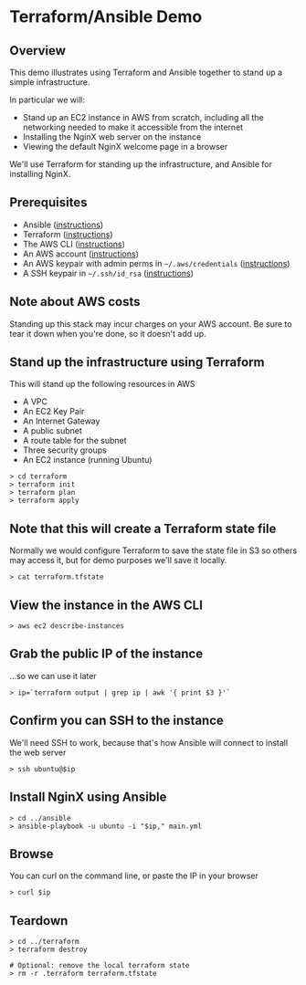 
# Terraform/Ansible Demo

## Overview
This demo illustrates using Terraform and Ansible together to stand up a simple infrastructure.

In particular we will:
- Stand up an EC2 instance in AWS from scratch, including all the networking needed to make it accessible from the internet
- Installing the NginX web server on the instance
- Viewing the default NginX welcome page in a browser

We'll use Terraform for standing up the infrastructure, and Ansible for installing NginX.

## Prerequisites
- Ansible ([instructions](https://docs.ansible.com/ansible/latest/installation_guide/intro_installation.html))
- Terraform ([instructions](https://learn.hashicorp.com/terraform/getting-started/install.html))
- The AWS CLI ([instructions](https://docs.aws.amazon.com/cli/latest/userguide/cli-chap-install.html))
- An AWS account ([instructions](https://aws.amazon.com/premiumsupport/knowledge-center/create-and-activate-aws-account/))
- An AWS keypair with admin perms in `~/.aws/credentials` ([instructions](https://docs.aws.amazon.com/cli/latest/userguide/cli-chap-configure.html))
- A SSH keypair in `~/.ssh/id_rsa` ([instructions](https://confluence.atlassian.com/bitbucketserver/creating-ssh-keys-776639788.html))

## Note about AWS costs
Standing up this stack may incur charges on your AWS account. Be sure to tear it down when you're done, so it doesn't add up.

## Stand up the infrastructure using Terraform
This will stand up the following resources in AWS
- A VPC
- An EC2 Key Pair
- An Internet Gateway
- A public subnet
- A route table for the subnet
- Three security groups
- An EC2 instance (running Ubuntu)

```
> cd terraform
> terraform init
> terraform plan
> terraform apply
```

## Note that this will create a Terraform state file
Normally we would configure Terraform to save the state file in S3 so others may access it, but for demo purposes we'll save it locally.
```
> cat terraform.tfstate
```

## View the instance in the AWS CLI
```
> aws ec2 describe-instances
```

## Grab the public IP of the instance
...so we can use it later
```
> ip=`terraform output | grep ip | awk '{ print $3 }'`
```

## Confirm you can SSH to the instance
We'll need SSH to work, because that's how Ansible will connect to install the web server
```
> ssh ubuntu@$ip
```

## Install NginX using Ansible
```
> cd ../ansible
> ansible-playbook -u ubuntu -i "$ip," main.yml
```

## Browse
You can curl on the command line, or paste the IP in your browser
```
> curl $ip
```

## Teardown
```
> cd ../terraform
> terraform destroy

# Optional: remove the local terraform state
> rm -r .terraform terraform.tfstate
```


